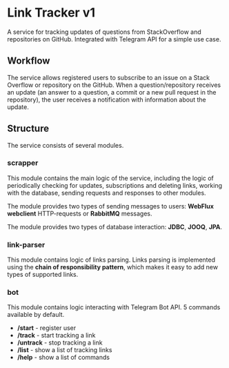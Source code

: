 
# Link Tracker v1

A service for tracking updates of questions from StackOverflow and repositories on GitHub. Integrated with Telegram API for a simple use case.




## Workflow

The service allows registered users to subscribe to an issue on a Stack Overflow or repository on the GitHub. When a question/repository receives an update (an answer to a question, a commit or a new pull request in the repository), the user receives a notification with information about the update.
## Structure

The service consists of several modules.

### scrapper

This module contains the main logic of the service, including the logic of periodically checking for updates, subscriptions and deleting links, working with the database, sending requests and responses to other modules.

The module provides two types of sending messages to users: **WebFlux webclient** HTTP-requests or **RabbitMQ** messages.

The module provides two types of database interaction: **JDBC**, **JOOQ**, **JPA**.


### link-parser

This module contains logic of links parsing. Links parsing is implemented using the **chain of responsibility pattern**, which makes it easy to add new types of supported links.


### bot

This module contains logic interacting with Telegram Bot API. 5 commands available by default.
- **/start** - register user
- **/track** - start tracking a link
- **/untrack** - stop tracking a link
- **/list** - show a list of tracking links
- **/help** - show a list of commands
